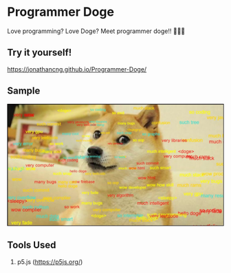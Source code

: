 # Programmer Doge

Love programming? Love Doge? Meet programmer doge!! 👨‍💻🐶

## Try it yourself!

https://jonathancng.github.io/Programmer-Doge/

## Sample

<img src="sample.jpg"/>

## Tools Used

1. p5.js (https://p5js.org/)
